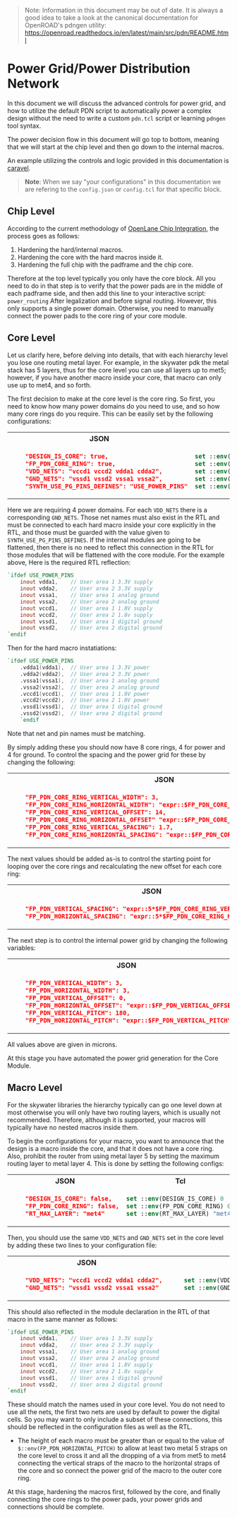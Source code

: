 > Note: Information in this document may be out of date. It is always a good idea to take a look at the canonical documentation for OpenROAD's pdngen utility: https://openroad.readthedocs.io/en/latest/main/src/pdn/README.html

# Power Grid/Power Distribution Network

In this document we will discuss the advanced controls for power grid, and how to utilize the default PDN script to automatically power a complex design without the need to write a custom `pdn.tcl` script or learning `pdngen` tool syntax.

The power decision flow in this document will go top to bottom, meaning that we will start at the chip level and then go down to the internal macros.

An example utilizing the controls and logic provided in this documentation is [caravel](https://github.com/efabless/caravel).

> **Note**: When we say "your configurations" in this documentation we are refering to the `config.json` or `config.tcl` for that specific block.

## Chip Level

According to the current methodology of [OpenLane Chip Integration][0], the process goes as follows:
1. Hardening the hard/internal macros.
2. Hardening the core with the hard macros inside it.
3. Hardening the full chip with the padframe and the chip core.

Therefore at the top level typically you only have the core block. All you need to do in that step is to verify that the power pads are in the middle of each padframe side, and then add this line to your interactive script: `power_routing` After legalization and before signal routing. However, this only supports a single power domain. Otherwise, you need to manually connect the power pads to the core ring of your core module.

## Core Level

Let us clarify here, before delving into details, that with each hierarchy level you lose one routing metal layer. For example, in the skywater pdk the metal stack has 5 layers, thus for the core level you can use all layers up to met5; however, if you have another macro inside your core, that macro can only use up to met4, and so forth.

The first decision to make at the core level is the core ring. So first, you need to know how many power domains do you need to use, and so how many core rings do you require. This can be easily set by the following configurations:

<table>
<tr><th>JSON</th><th>Tcl</th></tr>
<tr>
<td>
    
```json
    "DESIGN_IS_CORE": true,
    "FP_PDN_CORE_RING": true,
    "VDD_NETS": "vccd1 vccd2 vdda1 cdda2",
    "GND_NETS": "vssd1 vssd2 vssa1 vssa2",
    "SYNTH_USE_PG_PINS_DEFINES": "USE_POWER_PINS"

```


</td>
<td>

```tcl
set ::env(DESIGN_IS_CORE) 1
set ::env(FP_PDN_CORE_RING) 1
set ::env(VDD_NETS) [list {vccd1} {vccd2} {vdda1} {vdda2}]
set ::env(GND_NETS) [list {vssd1} {vssd2} {vssa1} {vssa2}]
set ::env(SYNTH_USE_PG_PINS_DEFINES) "USE_POWER_PINS"
```

</td>
</tr>
</table>

Here we are requiring 4 power domains. For each `VDD_NETS` there is a corresponding `GND_NETS`. Those net names must also exist in the RTL and must be connected to each hard macro inside your core explicitly in the RTL, and those must be guarded with the value given to `SYNTH_USE_PG_PINS_DEFINES`. If the internal modules are going to be flattened, then there is no need to reflect this connection in the RTL for those modules that will be flattened with the core module. For the example above, Here is the required RTL reflection:

```verilog
`ifdef USE_POWER_PINS
    inout vdda1,	// User area 1 3.3V supply
    inout vdda2,	// User area 2 3.3V supply
    inout vssa1,	// User area 1 analog ground
    inout vssa2,	// User area 2 analog ground
    inout vccd1,	// User area 1 1.8V supply
    inout vccd2,	// User area 2 1.8v supply
    inout vssd1,	// User area 1 digital ground
    inout vssd2,	// User area 2 digital ground
`endif
```

Then for the hard macro instatiations:

```verilog
`ifdef USE_POWER_PINS
	.vdda1(vdda1),	// User area 1 3.3V power
	.vdda2(vdda2),	// User area 2 3.3V power
	.vssa1(vssa1),	// User area 1 analog ground
	.vssa2(vssa2),	// User area 2 analog ground
	.vccd1(vccd1),	// User area 1 1.8V power
	.vccd2(vccd2),	// User area 2 1.8V power
	.vssd1(vssd1),	// User area 1 digital ground
	.vssd2(vssd2),	// User area 2 digital ground
    `endif
```
Note that net and pin names must be matching.

By simply adding these you should now have 8 core rings, 4 for power and 4 for ground. To control the spacing and the power grid for these by changing the following:

<table>
<tr><th>JSON</th><th>Tcl</th></tr>
<tr>
<td>
    
```json
    "FP_PDN_CORE_RING_VERTICAL_WIDTH": 3,
    "FP_PDN_CORE_RING_HORIZONTAL_WIDTH": "expr::$FP_PDN_CORE_RING_VERTICAL_WIDTH",
    "FP_PDN_CORE_RING_VERTICAL_OFFSET": 14,
    "FP_PDN_CORE_RING_HORIZONTAL_OFFSET" "expr::$FP_PDN_CORE_RING_VERTICAL_OFFSET",
    "FP_PDN_CORE_RING_VERTICAL_SPACING": 1.7,
    "FP_PDN_CORE_RING_HORIZONTAL_SPACING": "expr::$FP_PDN_CORE_RING_VERTICAL_SPACING"
```


</td>
<td>

```tcl
set ::env(FP_PDN_CORE_RING_VERTICAL_WIDTH) 3 # The vertical sides width of the core rings
set ::env(FP_PDN_CORE_RING_HORIZONTAL_WIDTH) $::env(FP_PDN_CORE_RING_VERTICAL_WIDTH) # The horizontal sides width of the core rings
set ::env(FP_PDN_CORE_RING_VERTICAL_OFFSET) 14 # The vertical sides offset from the design boundaries for the core rings
set ::env(FP_PDN_CORE_RING_HORIZONTAL_OFFSET) $::env(FP_PDN_CORE_RING_VERTICAL_OFFSET) # The horizontal sides offset from the design boundaries for the core rings
set ::env(FP_PDN_CORE_RING_VERTICAL_SPACING) 1.7 # The vertical spacing between the core ring straps
set ::env(FP_PDN_CORE_RING_HORIZONTAL_SPACING) $::env(FP_PDN_CORE_RING_VERTICAL_SPACING) # The horizontal spacing between the core ring straps
```

</td>
</tr>
</table>



The next values should be added as-is to control the starting point for looping over the core rings and recalculating the new offset for each core ring:

<table>
<tr><th>JSON</th><th>Tcl</th></tr>
<tr>
<td>
    
```json
    "FP_PDN_VERTICAL_SPACING": "expr::5*$FP_PDN_CORE_RING_VERTICAL_WIDTH",
    "FP_PDN_HORIZONTAL_SPACING": "expr::5*$FP_PDN_CORE_RING_HORIZONTAL_WIDTH",
```


</td>
<td>

```tcl
set ::env(FP_PDN_VERTICAL_SPACING) [expr 5*$::env(FP_PDN_CORE_RING_VERTICAL_WIDTH)]
set ::env(FP_PDN_HORIZONTAL_SPACING) [expr 5*$::env(FP_PDN_CORE_RING_HORIZONTAL_WIDTH)]
```

</td>
</tr>
</table>


The next step is to control the internal power grid by changing the following variables:

<table>
<tr><th>JSON</th><th>Tcl</th></tr>
<tr>
<td>
    
```json
    "FP_PDN_VERTICAL_WIDTH": 3,
    "FP_PDN_HORIZONTAL_WIDTH": 3,
    "FP_PDN_VERTICAL_OFFSET": 0,
    "FP_PDN_HORIZONTAL_OFFSET": "expr::$FP_PDN_VERTICAL_OFFSET",
    "FP_PDN_VERTICAL_PITCH": 180,
    "FP_PDN_HORIZONTAL_PITCH": "expr::$FP_PDN_VERTICAL_PITCH"

```


</td>
<td>

```tcl
set ::env(FP_PDN_VERTICAL_WIDTH) 3 # The width of the vertical straps
set ::env(FP_PDN_HORIZONTAL_WIDTH) 3 # The width of the horizontal straps
set ::env(FP_PDN_VERTICAL_OFFSET) 0 # The vertical offset for the straps
set ::env(FP_PDN_HORIZONTAL_OFFSET) $::env(FP_PDN_VERTICAL_OFFSET) # The horizontal offset for the straps
set ::env(FP_PDN_VERTICAL_PITCH) 180 # The pitch between the vertical straps
set ::env(FP_PDN_HORIZONTAL_PITCH) $::env(FP_PDN_VERTICAL_PITCH) # The pitch between the horizontal straps
```

</td>
</tr>
</table>

All values above are given in microns.

At this stage you have automated the power grid generation for the Core Module.


## Macro Level

For the skywater libraries the hierarchy typically can go one level down at most otherwise you will only have two routing layers, which is usually not recommended. Therefore, although it is supported, your macros will typically have no nested macros inside them.

To begin the configurations for your macro, you want to announce that the design is a macro inside the core, and that it does not have a core ring. Also, prohibit the router from using metal layer 5 by setting the maximum routing layer to metal layer 4. This is done by setting the following configs:

<table>
<tr><th>JSON</th><th>Tcl</th></tr>
<tr>
<td>
    
```json
    "DESIGN_IS_CORE": false,
    "FP_PDN_CORE_RING": false,
    "RT_MAX_LAYER": "met4"
```


</td>
<td>

```tcl
set ::env(DESIGN_IS_CORE) 0
set ::env(FP_PDN_CORE_RING) 0
set ::env(RT_MAX_LAYER) "met4"
```

</td>
</tr>
</table>

Then, you should use the same `VDD_NETS` and `GND_NETS` set in the core level by adding these two lines to your configuration file:

<table>
<tr><th>JSON</th><th>Tcl</th></tr>
<tr>
<td>
    
```json
    "VDD_NETS": "vccd1 vccd2 vdda1 cdda2",
    "GND_NETS": "vssd1 vssd2 vssa1 vssa2"
```


</td>
<td>

```tcl
    set ::env(VDD_NETS) [list {vccd1} {vccd2} {vdda1} {vdda2}]
    set ::env(GND_NETS) [list {vssd1} {vssd2} {vssa1} {vssa2}]
```
</td>
</tr>
</table>


This should also reflected in the module declaration in the RTL of that macro in the same manner as follows:

```verilog
`ifdef USE_POWER_PINS
    inout vdda1,	// User area 1 3.3V supply
    inout vdda2,	// User area 2 3.3V supply
    inout vssa1,	// User area 1 analog ground
    inout vssa2,	// User area 2 analog ground
    inout vccd1,	// User area 1 1.8V supply
    inout vccd2,	// User area 2 1.8v supply
    inout vssd1,	// User area 1 digital ground
    inout vssd2,	// User area 2 digital ground
`endif
```

These should match the names used in your core level. You do not need to use all the nets, the first two nets are used by default to power the digital cells. So you may want to only include a subset of these connections, this should be reflected in the configuration files as well as the RTL.

- The height of each macro must be greater than or equal to the value of `$::env(FP_PDN_HORIZONTAL_PITCH)` to allow at least two metal 5 straps on the core level to cross it and all the dropping of a via from met5 to met4 connecting the vertical straps of the macro to the horizontal straps of the core and so connect the power grid of the macro to the outer core ring.



At this stage, hardening the macros first, followed by the core, and finally connecting the core rings to the power pads, your power grids and connections should be complete.


[0]: ./chip_integration.md
